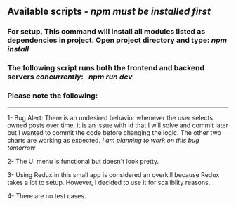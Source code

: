 
## Available scripts - *npm must be installed first*

### For setup, This command will install all modules listed as dependencies in project. Open project directory and type: *npm install*
### The following script runs both the frontend and backend servers *concurrently*:  &nbsp; *npm run dev* 

### Please note the following:

****

1- Bug Alert:  There is an undesired behavior whenever the user selects owned posts over time, it is an issue with id that I will solve and commit later but I wanted to commit the code before changing the logic. The other two charts are working as expected. *I am planning to work on this bug tomorrow*

2- The UI menu is functional but doesn't look pretty.

3- Using Redux in this small app is considered an overkill because Redux takes a lot to setup. However, I decided to use it for scalibilty reasons. 

4- There are no test cases.
